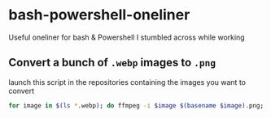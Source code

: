 # bash-powershell-oneliner
Useful oneliner for bash &amp; Powershell I stumbled across while working


## Convert a bunch of `.webp` images to `.png`

launch this script in the repositories containing the images you want to convert

```bash
for image in $(ls *.webp); do ffmpeg -i $image $(basename $image).png; done
```
